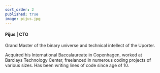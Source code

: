 ```yaml
---
sort_order: 2
published: true
image: pijus.jpg
---
```


#### Pijus | CTO

Grand Master of the binary universe and technical intellect of the Uporter. 

Acquired his International Baccalaureate in Copenhagen, worked at Barclays Technology Center, freelanced in numerous coding projects of various sizes. Has been writing lines of code since age of 10.
